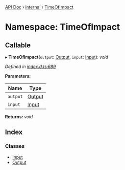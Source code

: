 [API Doc](../README.md) › [internal](internal.md) › [TimeOfImpact](internal.timeofimpact.md)

# Namespace: TimeOfImpact

## Callable

▸ **TimeOfImpact**(`output`: [Output](../classes/internal.timeofimpact.output.md), `input`: [Input](../classes/internal.timeofimpact.input.md)): *void*

*Defined in [index.d.ts:689](https://github.com/shakiba/planck.js/blob/49dcd19/lib/index.d.ts#L689)*

**Parameters:**

Name | Type |
------ | ------ |
`output` | [Output](../classes/internal.timeofimpact.output.md) |
`input` | [Input](../classes/internal.timeofimpact.input.md) |

**Returns:** *void*

## Index

### Classes

* [Input](../classes/internal.timeofimpact.input.md)
* [Output](../classes/internal.timeofimpact.output.md)
